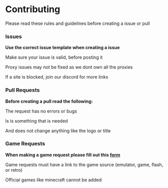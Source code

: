 # Contributing
Please read these rules and guidelines before creating a issue or pull

### Issues

**Use the correct issue template when creating a issue**

Make sure your issue is valid, before posting it

Proxy issues may not be fixed as we dont own all the proxies

If a site is blocked, join our discord for more links

### Pull Requests

**Before creating a pull read the following:**

The request has no errors or bugs

Is is something that is needed

And does not change anything like the logo or title

### Game Requests

**When making a game request please fill out this [form](https://github.com/FogNetwork/Tsunami/issues/new?assignees=&labels=game+request&template=game-request.yml)**

Game requests must have a link to the game source (emulator, game, flash, or retro)

Official games like minecraft cannot be added
